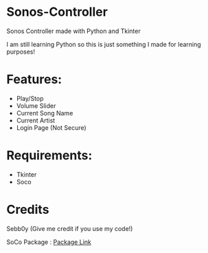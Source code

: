 # Sonos-Controller
Sonos Controller made with Python and Tkinter

I am still learning Python so this is just something I made for learning purposes!

# Features:
- Play/Stop
- Volume Slider
- Current Song Name
- Current Artist
- Login Page (Not Secure)

# Requirements:
- Tkinter
- Soco

# Credits
Sebb0y (Give me credit if you use my code!)

SoCo Package : [Package Link](https://pypi.org/project/soco/)
